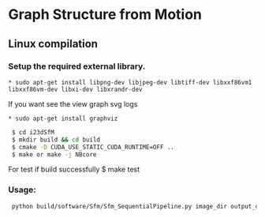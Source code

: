 # Graph Structure from Motion


## Linux compilation

### Setup the required external library.
```
* sudo apt-get install libpng-dev libjpeg-dev libtiff-dev libxxf86vm1 libxxf86vm-dev libxi-dev libxrandr-dev
```
If you want see the view graph svg logs
```
* sudo apt-get install graphviz
```

```bash
 $ cd i23dSfM
 $ mkdir build && cd build
 $ cmake -D CUDA_USE_STATIC_CUDA_RUNTIME=OFF ..
 $ make or make -j NBcore
 ```
For test if build successfully
 $ make test

### Usage:
```bash
 python build/software/Sfm/Sfm_SequentialPipeline.py image_dir output_dir
```
